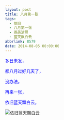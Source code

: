 ```yaml
---
layout: post
title: 八月第一张
tags:
  - 依旧
  - 八月第一张
  - 燕美清照
  - 蓝天飘白云
abbrlink: 8579
date: 2014-08-05 00:00:00
---
```


<!-- build time:Sat Jun 23 2018 12:05:15 GMT+0800 (中国标准时间) -->

<span style="color:#00f">多日未发，</span>

<span style="color:#00f">都八月过好几天了，</span>

<span style="color:#00f">没办法，</span>

<span style="color:#00f">再来一张，</span>

<span style="color:#00f">依旧蓝天飘白云。</span>

![依旧蓝天飘白云](http://ww4.sinaimg.cn/large/4eed32f2jw1ej1gji5k35j21kw0w0gvu.jpg "依旧蓝天飘白云")
<!-- rebuild by neat -->